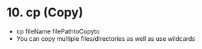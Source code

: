 # 10. cp (Copy)
* cp fileName filePathtoCopyto
* You can copy multiple files/directories as well as use wildcards